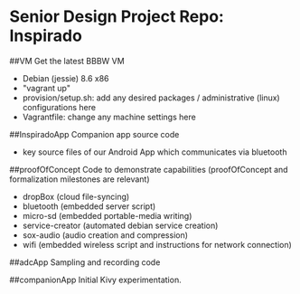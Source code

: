 # Senior Design Project Repo: Inspirado 

##VM
Get the latest BBBW VM
- Debian (jessie) 8.6 x86
- "vagrant up"
- provision/setup.sh: add any desired packages / administrative (linux) configurations here
- Vagrantfile: change any machine settings here
 
##InspiradoApp
Companion app source code
- key source files of our Android App which communicates via bluetooth

##proofOfConcept
Code to demonstrate capabilities (proofOfConcept and formalization milestones are relevant)
- dropBox (cloud file-syncing)
- bluetooth (embedded server script)
- micro-sd (embedded portable-media writing)
- service-creator (automated debian service creation)
- sox-audio (audio creation and compression)
- wifi (embedded wireless script and instructions for network connection)

##adcApp
Sampling and recording code

##companionApp
Initial Kivy experimentation.
